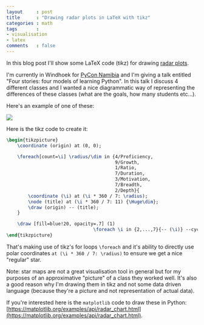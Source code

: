 ```yaml
---
layout     : post
title      : "Drawing radar plots in LaTeX with tikz"
categories : math
tags       :
- visualisation
- latex
comments   : false
---
```


In this blog post I'll show some LaTeX code (tikz) for drawing [radar plots](https://en.wikipedia.org/wiki/Radar_chart).

I'm currently in Windhoek for [PyCon Namibia](na.pycon.org/en/) and I'm giving a
talk entitled "Four stories: four models of learning Python". In this talk I
discuss 4 different classes and I wanted a nice diagrammatic way of representing
the differences of these classes (what are the goals, how many students etc...).

Here's an example of one of these:

![]({{site.baseurl}}/assets/images/big-class-star-map.png)

Here is the tikz code to create it:

```tex
\begin{tikzpicture}
    \coordinate (origin) at (0, 0);

    \foreach[count=\i] \radius/\dim in {4/Proficiency,
                                        9/Growth,
                                        1/Ratio,
                                        7/Duration,
                                        3/Motivation,
                                        7/Breadth,
                                        2/Depth}{
        \coordinate (\i) at (\i * 360 / 7: \radius);
        \node (title) at (\i * 360 / 7: 11) {\Huge\dim};
        \draw (origin) -- (title);
    }

    \draw [fill=blue!20, opacity=.7] (1)
                                \foreach \i in {2,...,7}{-- (\i)} --cycle;
\end{tikzpicture}
```

That's making use of tikz's for loops `\foreach` and it's ability to directly
use polar coordinates `at (\i * 360 / 7: \radius)` to ensure we get a nice
"regular" star.

Note: star maps are not a great visualisation tool in general but for my
purposes of an approximative "picture" of a class they worked well. It's also a
good reason why I'm drawing them in tikz and not some data driven language
(because they're a picture and not representation of actual data).

If you're interested here is the `matplotlib` code to draw these in Python:
[https://matplotlib.org/examples/api/radar_chart.html](https://matplotlib.org/examples/api/radar_chart.html).

